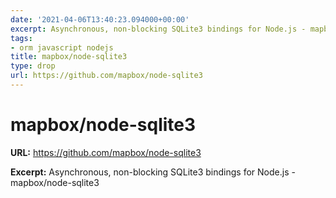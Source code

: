 ```yaml
---
date: '2021-04-06T13:40:23.094000+00:00'
excerpt: Asynchronous, non-blocking SQLite3 bindings for Node.js - mapbox/node-sqlite3
tags:
- orm javascript nodejs
title: mapbox/node-sqlite3
type: drop
url: https://github.com/mapbox/node-sqlite3
---
```


# mapbox/node-sqlite3

**URL:** https://github.com/mapbox/node-sqlite3

**Excerpt:** Asynchronous, non-blocking SQLite3 bindings for Node.js - mapbox/node-sqlite3
